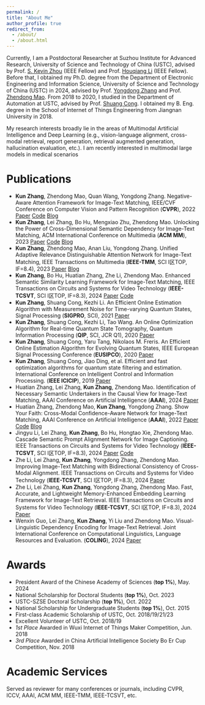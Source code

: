 ```yaml
---
permalink: /
title: "About Me"
author_profile: true
redirect_from: 
  - /about/
  - /about.html
---
```


Currently, I am a Postdoctoral Researcher at Suzhou Institute for Advanced Research, University of Science and Technology of China (USTC), advised by Prof. [S. Kevin Zhou](https://scholar.google.com/citations?user=8eNm2GMAAAAJ&hl=en) (IEEE Fellow) and Prof. [Houqiang Li](https://scholar.google.com/citations?user=7sFMIKoAAAAJ&hl=zh-CN) (IEEE Fellow). Before that, I obtained my Ph.D. degree from the Department of Electronic Engineering and Information Science, University of Science and Technology of China (USTC) in 2024, advised by Prof. [Yongdong Zhang](https://scholar.google.com.hk/citations?user=hxGs4ukAAAAJ&hl=zh-CN) and Prof. [Zhendong Mao](https://scholar.google.com/citations?user=m-0P8sgAAAAJ&hl=zh-CN). From 2018 to 2020, I studied in the Department of Automation at USTC, advised by Prof. [Shuang Cong](https://scholar.google.com/citations?user=2oPsqNQAAAAJ&hl=zh-CN). I obtained my B. Eng. degree in the School of Internet of Things Engineering from Jiangnan University in 2018.


My research interests broadly lie in the areas of Multimodal Artificial Intelligence and Deep Learning (e.g., vision-language alignment, cross-modal retrieval, report generation, retrieval augmented generation, hallucination evaluation, etc.). I am recently interested in multimodal large models in medical scenarios


Publications
======
- **Kun Zhang**, Zhendong Mao, Quan Wang, Yongdong Zhang. Negative-Aware Attention Framework for Image-Text Matching, IEEE/CVF Conference on Computer Vision and Pattern Recognition (**CVPR**), 2022 [Paper](https://www.researchgate.net/publication/360642414_Negative-Aware_Attention_Framework_for_Image-Text_Matching) [Code](https://github.com/CrossmodalGroup/NAAF) [Blog](https://www.cnblogs.com/lemonzhang/p/16456403.html)
- **Kun Zhang**, Lei Zhang, Bo Hu, Mengxiao Zhu, Zhendong Mao. Unlocking the Power of Cross-Dimensional Semantic Dependency for Image-Text Matching, ACM International Conference on Multimedia (**ACM MM**), 2023 [Paper](https://www.researchgate.net/publication/374556150_Unlocking_the_Power_of_Cross-Dimensional_Semantic_Dependency_for_Image-Text_Matching) [Code](https://github.com/CrossmodalGroup/X-Dim) [Blog](https://www.cnblogs.com/lemonzhang/p/18267991)
- **Kun Zhang**, Zhendong Mao, Anan Liu, Yongdong Zhang. Unified Adaptive Relevance Distinguishable Attention Network for Image-Text Matching, IEEE Transactions on Multimedia (**IEEE-TMM**, SCI I区TOP, IF=8.4), 2023 [Paper](https://www.researchgate.net/publication/357729033_Unified_Adaptive_Relevance_Distinguishable_Attention_Network_for_Image-Text_Matching) [Blog](https://www.cnblogs.com/lemonzhang/p/16507873.html)
- **Kun Zhang**, Bo Hu, Huatian Zhang, Zhe Li, Zhendong Mao. Enhanced Semantic Similarity Learning Framework for Image-Text Matching, IEEE Transactions on Circuits and Systems for Video Technology (**IEEE-TCSVT**, SCI I区TOP, IF=8.3), 2024 [Paper](https://www.researchgate.net/publication/373318149_Enhanced_Semantic_Similarity_Learning_Framework_for_Image-Text_Matching) [Code](https://github.com/CrossmodalGroup/ESL)
- **Kun Zhang**, Shuang Cong, Kezhi Li. An Efficient Online Estimation Algorithm with Measurement Noise for Time-varying Quantum States, Signal Processing (**SIGPRO**, SCI), 2021 [Paper](https://www.researchgate.net/publication/347841742_An_efficient_online_estimation_algorithm_with_measurement_noise_for_time-varying_quantum_states) 
- **Kun Zhang**, Shuang Cong, Kezhi Li, Tao Wang. An Online Optimization Algorithm for Real-time Quantum State Tomography, Quantum Information Processing (**QIP**, SCI, JCR Q1), 2020 [Paper](https://www.researchgate.net/publication/345453021_An_online_optimization_algorithm_for_the_real-time_quantum_state_tomography) 
- **Kun Zhang**, Shuang Cong, Yaru Tang, Nikolaos M. Freris. An Efficient Online Estimation Algorithm for Evolving Quantum States, IEEE European Signal Processing Conference (**EUSIPCO**), 2020 [Paper](https://www.researchgate.net/publication/348657973_An_Efficient_Online_Estimation_Algorithm_for_Evolving_Quantum_States)
- **Kun Zhang**, Shuang Cong, Jiao Ding, et al. Efficient and fast optimization algorithms for quantum state filtering and estimation. International Conference on Intelligent Control and Information Processing. (**IEEE ICICIP**), 2019 [Paper](https://www.researchgate.net/publication/339555553_Efficient_and_Fast_Optimization_Algorithms_for_Quantum_State_Filtering_and_Estimation) 
- Huatian Zhang, Lei Zhang, **Kun Zhang**, Zhendong Mao. Identification of Necessary Semantic Undertakers in the Causal View for Image-Text Matching, AAAI Conference on Artificial Intelligence (**AAAI**), 2024 [Paper](https://www.researchgate.net/publication/379296811_Identification_of_Necessary_Semantic_Undertakers_in_the_Causal_View_for_Image-Text_Matching) 
- Huatian Zhang, Zhendong Mao, **Kun Zhang**, Yongdong Zhang. Show Your Faith: Cross-Modal Confidence-Aware Network for Image-Text Matching, AAAI Conference on Artificial Intelligence (**AAAI**), 2022 [Paper](https://www.researchgate.net/publication/359209345_Show_Your_Faith_Cross-Modal_Confidence-Aware_Network_for_Image-Text_Matching) [Code](https://github.com/CrossmodalGroup/CMCAN) [Blog](https://www.cnblogs.com/lemonzhang/p/16500876.html)
- Jingyu Li, Lei Zhang, **Kun Zhang**, Bo Hu, Hongtao Xie, Zhendong Mao. Cascade Semantic Prompt Alignment Network for Image Captioning. IEEE Transactions on Circuits and Systems for Video Technology (**IEEE-TCSVT**, SCI I区TOP, IF=8.3), 2024 [Paper](https://www.researchgate.net/publication/376563265_Cascade_Semantic_Prompt_Alignment_Network_for_Image_Captioning) [Code](https://github.com/CrossmodalGroup/CSA-Net) 
- Zhe Li, Lei Zhang, **Kun Zhang**, Yongdong Zhang, Zhendong Mao. Improving Image-Text Matching with Bidirectional Consistency of Cross-Modal Alignment. IEEE Transactions on Circuits and Systems for Video Technology (**IEEE-TCSVT**, SCI I区TOP, IF=8.3), 2024 [Paper](https://www.researchgate.net/publication/378515837_Improving_Image-Text_Matching_with_Bidirectional_Consistency_of_Cross-Modal_Alignment)
- Zhe Li, Lei Zhang, **Kun Zhang**, Yongdong Zhang, Zhendong Mao. Fast, Accurate, and Lightweight Memory-Enhanced Embedding Learning Framework for Image-Text Retrieval. IEEE Transactions on Circuits and Systems for Video Technology (**IEEE-TCSVT**, SCI I区TOP, IF=8.3), 2024 [Paper](https://www.researchgate.net/publication/377707778_Fast_Accurate_and_Lightweight_Memory-Enhanced_Embedding_Learning_Framework_for_Image-Text_Retrieval) 
- Wenxin Guo, Lei Zhang, **Kun Zhang**, Yi Liu and Zhendong Mao. Visual-Linguistic Dependency Encoding for Image-Text Retrieval. Joint International Conference on Computational Linguistics, Language Resources and Evaluation. (**COLING**), 2024 [Paper](https://aclanthology.org/2024.lrec-main.1511/) 


Awards
======
- President Award of the Chinese Academy of Sciences (**top 1%**), May. 2024
- National Scholarship for Doctoral Students (**top 1%**), Oct. 2023
- USTC-SZSE Doctoral Scholarship (**top 1%**), Oct. 2022
- National Scholarship for Undergraduate Students (**top 1%**), Oct. 2015
- First-class Academic Scholarship of USTC, Oct. 2018/19/21/23
- Excellent Volunteer of USTC, Oct. 2018/19
- *1st Place* Awarded in Wuxi Internet of Things Maker Competition, Jun. 2018
- *3rd Place* Awarded in China Artificial Intelligence Society Bo Er Cup Competition, Nov. 2018


Academic Services
======
Served as reviewer for many conferences or journals, including CVPR, ICCV, AAAI, ACM MM, IEEE-TMM, IEEE-TCSVT, etc.
